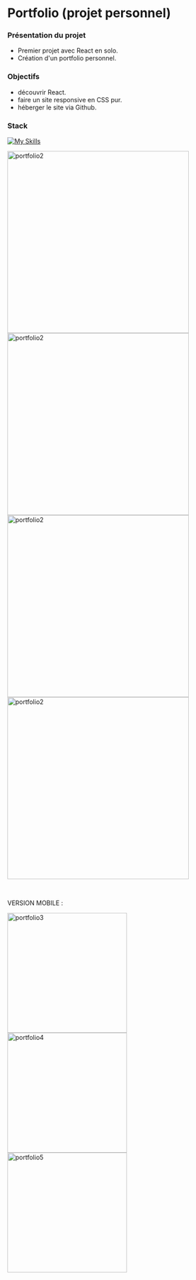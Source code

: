 # Portfolio (projet personnel)



### Présentation du projet

- Premier projet avec React en solo.
- Création d'un portfolio personnel.

### Objectifs

- découvrir React.
- faire un site responsive en CSS pur.
- héberger le site via Github.

### Stack

[![My Skills](https://skillicons.dev/icons?i=react,css,github,git,vscode)](https://skillicons.dev)

<p>
  <img src="https://github.com/PierreMerlaud/Portfolio/assets/114992735/4e1df47c-104a-450f-92be-36d502137577" alt="portfolio2" width="410" style="margin: auto;">
  <img src="https://github.com/PierreMerlaud/Portfolio/assets/114992735/3f5fd9c8-9fa5-45b6-bb32-78e56198c4ce" alt="portfolio2" width="410" style="margin: auto;">
  <img src="https://github.com/PierreMerlaud/Portfolio/assets/114992735/5ef63205-dd84-45f4-a3a5-94648f60de7a" alt="portfolio2" width="410" style="margin: auto;">
  <img src="https://github.com/PierreMerlaud/Portfolio/assets/114992735/ee0e68bb-21ba-40a5-98b4-0b4ca8a986a1" alt="portfolio2" width="410" style="margin: auto;">

</p>

</br>

VERSION MOBILE :

<img src="https://github.com/PierreMerlaud/Portfolio/assets/114992735/7e4dee0b-c917-4345-bde2-20ccb39384b0" alt="portfolio3" width="270" style="margin: auto;">
<img src="https://github.com/PierreMerlaud/Portfolio/assets/114992735/b42f8aff-86f0-467a-ab5a-2042493dd9a1" alt="portfolio4" width="270" style="margin: auto;">
<img src="https://github.com/PierreMerlaud/Portfolio/assets/114992735/ea783f66-570f-4f0a-9c55-aaf483ef01d4" alt="portfolio5" width="270" style="margin: auto;">

